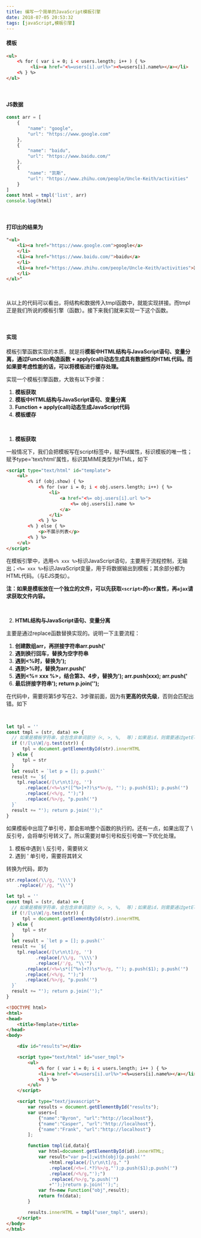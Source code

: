 ```yaml
---
title: 编写一个简单的JavaScript模板引擎
date: 2018-07-05 20:53:32
tags: [javaScript,模板引擎]
---
```


#### 模板

```html
<ul>
    <% for ( var i = 0; i < users.length; i++ ) { %>
         <li><a href="<%=users[i].url%>"><%=users[i].name%></a></li>
    <% } %>
</ul>
```

<br/>

<!--more-->

#### JS数据

```javascript
const arr = [
    {
        "name": "google",
        "url": "https://www.google.com"
    },
    {
        "name": "baidu",
        "url": "https://www.baidu.com/"
    },
    {
        "name": "凯斯",
        "url": "https://www.zhihu.com/people/Uncle-Keith/activities"
    }
]
const html = tmpl('list', arr)
console.log(html)
```

<br/>

#### 打印出的结果为

```html
"<ul>
    <li><a href="https://www.google.com">google</a>
    </li>
    <li><a href="https://www.baidu.com/">baidu</a>
    </li>
    <li><a href="https://www.zhihu.com/people/Uncle-Keith/activities">凯斯</a>
    </li>
</ul>"
```

<br/>

从以上的代码可以看出，将结构和数据传入tmpl函数中，就能实现拼接。而tmpl正是我们所说的模板引擎（函数）。接下来我们就来实现一下这个函数。  

<br/> 

#### 实现

模板引擎函数实现的本质，就是将**模板中HTML结构与JavaScript语句、变量分离，通过Function构造函数 + apply(call)动态生成具有数据性的HTML代码。**而如果要考虑性能的话，可以将模板进行**缓存处理。** 

实现一个模板引擎函数，大致有以下步骤：

1. **模板获取**
2. **模板中HTML结构与JavaScript语句、变量分离**
3. **Function + apply(call)动态生成JavaScript代码**
4. **模板缓存**

<br/>

1. **模板获取**

一般情况下，我们会把模板写在script标签中，赋予id属性，标识模板的唯一性；赋予type='text/html'属性，标识其MIME类型为HTML，如下

```html
<script type="text/html" id="template">
	<ul>
		<% if (obj.show) { %>
			<% for (var i = 0; i < obj.users.length; i++) { %>
				<li>
					<a href="<%= obj.users[i].url %>">
						<%= obj.users[i].name %>
					</a>
				</li>
			<% } %>
		<% } else { %>
			<p>不展示列表</p>
		<% } %>
	</ul>
</script>
```

在模板引擎中，选用`<% xxx %>`标识JavaScript语句，主要用于流程控制，无输出；`<%= xxx %>`标识JavaScript变量，用于将数据输出到模板；其余部分都为HTML代码。（与EJS类似）。 

**注：如果是模板放在一个独立的文件，可以先获取`<script>`的`scr`属性，再`ajax`请求获取文件内容。**

<br/>

2. **HTML结构与JavaScript语句、变量分离** 

主要是通过replace函数替换实现的。说明一下主要流程：

1. **创建数组arr，再拼接字符串arr.push('**
2. **遇到换行回车，替换为空字符串**
3. **遇到<%时，替换为');**
4. **遇到>%时，替换为arr.push('**
5. **遇到<%= xxx %>，结合第3、4步，替换为'); arr.push(xxx); arr.push('**
6. **最后拼接字符串'); return p.join('');**

 在代码中，需要将第5步写在2、3步骤前面，因为有**更高的优先级**，否则会匹配出错。如下 

<br/> 

```javascript
let tpl = ''
const tmpl = (str, data) => {
  // 如果是模板字符串，会包含非单词部分（<, >, %,  等）；如果是id，则需要通过getElementById获取
  if (!/[\s\W]/g.test(str)) {
      tpl = document.getElementById(str).innerHTML
  } else {
      tpl = str
  }
  let result = `let p = []; p.push('`
  result += `${
	tpl.replace(/[\r\n\t]/g, '')
	   .replace(/<%=\s*([^%>]+?)\s*%>/g, "'); p.push($1); p.push('")
	   .replace(/<%/g, "');")
	   .replace(/%>/g, "p.push('")
  }`
  result += "'); return p.join('');"      
}
```

如果模板中出现了单引号，那会影响整个函数的执行的。还有一点，如果出现了 \ 反引号，会将单引号转义了。所以需要对单引号和反引号做一下优化处理。

1. 模板中遇到 \ 反引号，需要转义
2. 遇到 ' 单引号，需要将其转义

转换为代码，即为

```javascript
str.replace(/\\/g, '\\\\')
    .replace(/'/g, "\\'")
```

```javascript
let tpl = ''
const tmpl = (str, data) => {
  // 如果是模板字符串，会包含非单词部分（<, >, %,  等）；如果是id，则需要通过getElementById获取
  if (!/[\s\W]/g.test(str)) {
      tpl = document.getElementById(str).innerHTML
  } else {
      tpl = str
  }
  let result = `let p = []; p.push('`
  result += `${
	tpl.replace(/[\r\n\t]/g, '')
           .replace(/\\/g, '\\\\')
           .replace(/'/g, "\\'")
	   .replace(/<%=\s*([^%>]+?)\s*%>/g, "'); p.push($1); p.push('")
	   .replace(/<%/g, "');")
	   .replace(/%>/g, "p.push('")
  }`
  result += "'); return p.join('');"      
} 
```

```html
<!DOCTYPE html>
<html>
<head>
    <title>Template</title>
</head>
<body>

    <div id="results"></div>

    <script type="text/html" id="user_tmpl">
        <ul>
            <% for ( var i = 0; i < users.length; i++ ) { %>
            <li><a href="<%=users[i].url%>"><%=users[i].name%></a></li>
            <% } %>
        </ul>
    </script>

    <script type="text/javascript">
        var results = document.getElementById("results");
        var users=[
            {"name":"Byron", "url":"http://localhost"},
            {"name":"Casper", "url":"http://localhost"},
            {"name":"Frank", "url":"http://localhost"}
        ];

        function tmpl(id,data){
            var html=document.getElementById(id).innerHTML;
            var result="var p=[];with(obj){p.push('"
                +html.replace(/[\r\n\t]/g," ")
                .replace(/<%=(.*?)%>/g,"');p.push($1);p.push('")
                .replace(/<%/g,"');")
                .replace(/%>/g,"p.push('")
                +"');}return p.join('');";
            var fn=new Function("obj",result);
            return fn(data);
        }

        results.innerHTML = tmpl("user_tmpl", users);
    </script>
</body>
</html>
```

